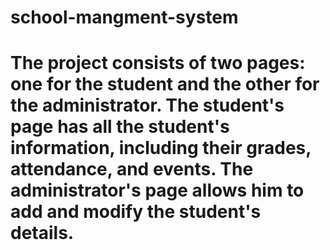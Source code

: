 # school-mangment-system
# The project consists of two pages: one for the student and the other for the administrator. The student's page has all the student's information, including their grades, attendance, and events. The administrator's page allows him to add and modify the student's details.
